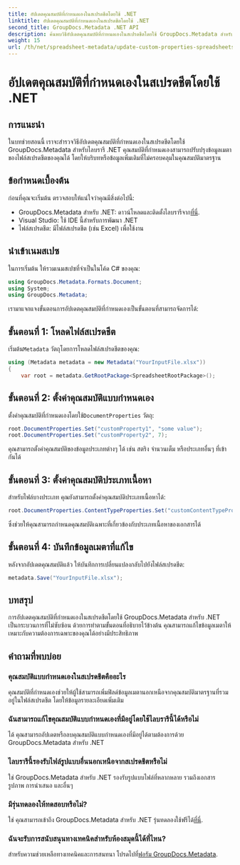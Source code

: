 ```yaml
---
title: อัปเดตคุณสมบัติที่กำหนดเองในสเปรดชีตโดยใช้ .NET
linktitle: อัปเดตคุณสมบัติที่กำหนดเองในสเปรดชีตโดยใช้ .NET
second_title: GroupDocs.Metadata .NET API
description: ค้นพบวิธีอัปเดตคุณสมบัติที่กำหนดเองในสเปรดชีตโดยใช้ GroupDocs.Metadata สำหรับ .NET บทช่วยสอนนี้ช่วยเพิ่มทักษะการจัดการข้อมูลเมตาของคุณอย่างมีประสิทธิภาพ
weight: 15
url: /th/net/spreadsheet-metadata/update-custom-properties-spreadsheets/
---
```


# อัปเดตคุณสมบัติที่กำหนดเองในสเปรดชีตโดยใช้ .NET

## การแนะนำ
ในบทช่วยสอนนี้ เราจะสำรวจวิธีอัปเดตคุณสมบัติที่กำหนดเองในสเปรดชีตโดยใช้ GroupDocs.Metadata สำหรับไลบรารี .NET คุณสมบัติที่กำหนดเองสามารถปรับปรุงข้อมูลเมตาของไฟล์สเปรดชีตของคุณได้ โดยให้บริบทหรือข้อมูลเพิ่มเติมที่ไม่ครอบคลุมในคุณสมบัติมาตรฐาน
## ข้อกำหนดเบื้องต้น
ก่อนที่คุณจะเริ่มต้น ตรวจสอบให้แน่ใจว่าคุณมีสิ่งต่อไปนี้:
- GroupDocs.Metadata สำหรับ .NET: ดาวน์โหลดและติดตั้งไลบรารีจาก[ที่นี่](https://releases.groupdocs.com/metadata/net/).
- Visual Studio: ใช้ IDE นี้สำหรับการพัฒนา .NET
- ไฟล์สเปรดชีต: มีไฟล์สเปรดชีต (เช่น Excel) เพื่อใช้งาน

## นำเข้าเนมสเปซ
ในการเริ่มต้น ให้รวมเนมสเปซที่จำเป็นในโค้ด C# ของคุณ:
```csharp
using GroupDocs.Metadata.Formats.Document;
using System;
using GroupDocs.Metadata;
```

เรามาแจกแจงขั้นตอนการอัปเดตคุณสมบัติที่กำหนดเองเป็นขั้นตอนที่สามารถจัดการได้:
## ขั้นตอนที่ 1: โหลดไฟล์สเปรดชีต
 เริ่มต้น`Metadata` วัตถุโดยการโหลดไฟล์สเปรดชีตของคุณ:
```csharp
using (Metadata metadata = new Metadata("YourInputFile.xlsx"))
{
    var root = metadata.GetRootPackage<SpreadsheetRootPackage>();
```
## ขั้นตอนที่ 2: ตั้งค่าคุณสมบัติแบบกำหนดเอง
 ตั้งค่าคุณสมบัติที่กำหนดเองโดยใช้`DocumentProperties` วัตถุ:
```csharp
root.DocumentProperties.Set("customProperty1", "some value");
root.DocumentProperties.Set("customProperty2", 7);
```
คุณสามารถตั้งค่าคุณสมบัติของข้อมูลประเภทต่างๆ ได้ เช่น สตริง จำนวนเต็ม หรือประเภทอื่นๆ ที่เข้ากันได้
## ขั้นตอนที่ 3: ตั้งค่าคุณสมบัติประเภทเนื้อหา
สำหรับไฟล์บางประเภท คุณยังสามารถตั้งค่าคุณสมบัติประเภทเนื้อหาได้:
```csharp
root.DocumentProperties.ContentTypeProperties.Set("customContentTypeProperty", "custom value");
```
ซึ่งช่วยให้คุณสามารถกำหนดคุณสมบัติเฉพาะที่เกี่ยวข้องกับประเภทเนื้อหาของเอกสารได้
## ขั้นตอนที่ 4: บันทึกข้อมูลเมตาที่แก้ไข
หลังจากอัปเดตคุณสมบัติแล้ว ให้บันทึกการเปลี่ยนแปลงกลับไปยังไฟล์สเปรดชีต:
```csharp
metadata.Save("YourInputFile.xlsx");
```

## บทสรุป
การอัปเดตคุณสมบัติที่กำหนดเองในสเปรดชีตโดยใช้ GroupDocs.Metadata สำหรับ .NET เป็นกระบวนการที่ไม่ซับซ้อน ด้วยการทำตามขั้นตอนที่อธิบายไว้ข้างต้น คุณสามารถแก้ไขข้อมูลเมตาให้เหมาะกับความต้องการเฉพาะของคุณได้อย่างมีประสิทธิภาพ

## คำถามที่พบบ่อย
### คุณสมบัติแบบกำหนดเองในสเปรดชีตคืออะไร
คุณสมบัติที่กำหนดเองช่วยให้ผู้ใช้สามารถเพิ่มฟิลด์ข้อมูลเมตานอกเหนือจากคุณสมบัติมาตรฐานที่รวมอยู่ในไฟล์สเปรดชีต โดยให้ข้อมูลรายละเอียดเพิ่มเติม
### ฉันสามารถแก้ไขคุณสมบัติแบบกำหนดเองที่มีอยู่โดยใช้ไลบรารีนี้ได้หรือไม่
ได้ คุณสามารถอัปเดตหรือลบคุณสมบัติแบบกำหนดเองที่มีอยู่ได้ตามต้องการด้วย GroupDocs.Metadata สำหรับ .NET
### ไลบรารีนี้รองรับไฟล์รูปแบบอื่นนอกเหนือจากสเปรดชีตหรือไม่
ใช่ GroupDocs.Metadata สำหรับ .NET รองรับรูปแบบไฟล์ที่หลากหลาย รวมถึงเอกสาร รูปภาพ การนำเสนอ และอื่นๆ
### มีรุ่นทดลองให้ทดสอบหรือไม่?
 ใช่ คุณสามารถเข้าถึง GroupDocs.Metadata สำหรับ .NET รุ่นทดลองใช้ฟรีได้[ที่นี่](https://releases.groupdocs.com/).
### ฉันจะรับการสนับสนุนทางเทคนิคสำหรับห้องสมุดนี้ได้ที่ไหน?
 สำหรับความช่วยเหลือทางเทคนิคและการสนทนา โปรดไปที่[ฟอรัม GroupDocs.Metadata](https://forum.groupdocs.com/c/metadata/14).